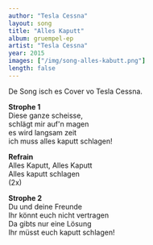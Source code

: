 ```yaml
---
author: "Tesla Cessna"
layout: song
title: "Alles Kaputt"
album: gruempel-ep
artist: "Tesla Cessna"
year: 2015
images: ["/img/song-alles-kabutt.png"]
length: false
---
```


De Song isch es Cover vo Tesla Cessna.

**Strophe 1**  
Diese ganze scheisse,  
schlägt mir auf'n magen  
es wird langsam zeit  
ich muss alles kaputt schlagen!

**Refrain**  
Alles Kaputt, Alles Kaputt  
Alles kaputt schlagen  
(2x)

**Strophe 2**  
Du und deine Freunde  
Ihr könnt euch nicht vertragen  
Da gibts nur eine Lösung  
Ihr müsst euch kaputt schlagen!

